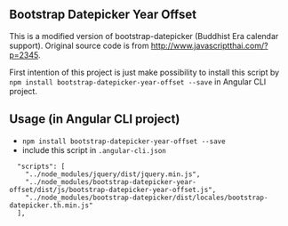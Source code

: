 ## Bootstrap Datepicker Year Offset
This is a modified version of bootstrap-datepicker (Buddhist Era calendar support). Original source code is from http://www.javascriptthai.com/?p=2345.

First intention of this project is just make possibility to install this script by `npm install bootstrap-datepicker-year-offset --save` in Angular CLI project.

## Usage (in Angular CLI project)
- `npm install bootstrap-datepicker-year-offset --save`
- include this script in `.angular-cli.json`
```
  "scripts": [
    "../node_modules/jquery/dist/jquery.min.js",
    "../node_modules/bootstrap-datepicker-year-offset/dist/js/bootstrap-datepicker-year-offset.js",
    "../node_modules/bootstrap-datepicker/dist/locales/bootstrap-datepicker.th.min.js"
  ],
```
